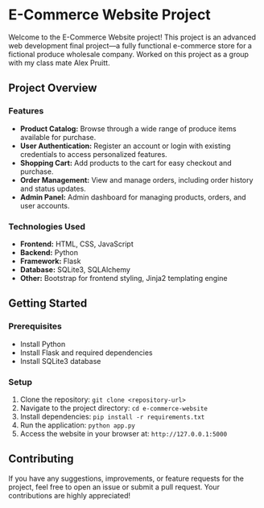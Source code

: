 # E-Commerce Website Project

Welcome to the E-Commerce Website project! This project is an advanced web development final project—a fully functional e-commerce store for a fictional produce wholesale company. Worked on this project as a group with my class mate Alex Pruitt.

## Project Overview

### Features
- **Product Catalog:** Browse through a wide range of produce items available for purchase.
- **User Authentication:** Register an account or login with existing credentials to access personalized features.
- **Shopping Cart:** Add products to the cart for easy checkout and purchase.
- **Order Management:** View and manage orders, including order history and status updates.
- **Admin Panel:** Admin dashboard for managing products, orders, and user accounts.

### Technologies Used
- **Frontend:** HTML, CSS, JavaScript
- **Backend:** Python
- **Framework:** Flask
- **Database:** SQLite3, SQLAlchemy
- **Other:** Bootstrap for frontend styling, Jinja2 templating engine

## Getting Started

### Prerequisites
- Install Python
- Install Flask and required dependencies
- Install SQLite3 database

### Setup
1. Clone the repository: `git clone <repository-url>`
2. Navigate to the project directory: `cd e-commerce-website`
3. Install dependencies: `pip install -r requirements.txt`
4. Run the application: `python app.py`
5. Access the website in your browser at: `http://127.0.0.1:5000`

## Contributing

If you have any suggestions, improvements, or feature requests for the project, feel free to open an issue or submit a pull request. Your contributions are highly appreciated!